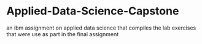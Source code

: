 # Applied-Data-Science-Capstone
an ibm assignment on applied data science
that compiles the lab exercises that were use as part in the final assignment

